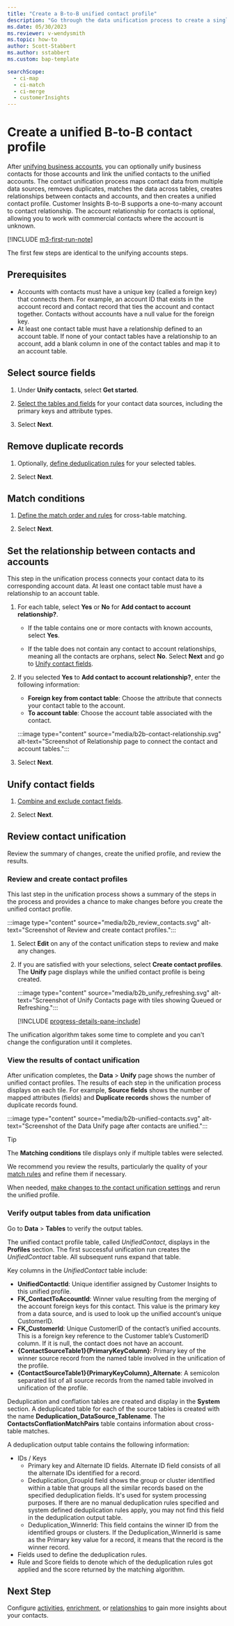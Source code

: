 ```yaml
---
title: "Create a B-to-B unified contact profile"
description: "Go through the data unification process to create a single master dataset of business contacts."
ms.date: 05/30/2023
ms.reviewer: v-wendysmith
ms.topic: how-to
author: Scott-Stabbert
ms.author: sstabbert
ms.custom: bap-template

searchScope: 
  - ci-map
  - ci-match
  - ci-merge
  - customerInsights
---
```


# Create a unified B-to-B contact profile

After [unifying business accounts](data-unification-map-tables.md), you can optionally unify business contacts for those accounts and link the unified contacts to the unified accounts. The contact unification process maps contact data from multiple data sources, removes duplicates, matches the data across tables, creates relationships between contacts and accounts, and then creates a unified contact profile. Customer Insights B-to-B supports a one-to-many account to contact relationship.  The account relationship for contacts is optional, allowing you to work with commercial contacts where the account is unknown.

[!INCLUDE [m3-first-run-note](includes/m3-first-run-note.md)]

The first few steps are identical to the unifying accounts steps.

## Prerequisites

- Accounts with contacts must have a unique key (called a foreign key) that connects them. For example, an account ID that exists in the account record and contact record that ties the account and contact together. Contacts without accounts have a null value for the foreign key.
- At least one contact table must have a relationship defined to an account table. If none of your contact tables have a relationship to an account, add a blank column in one of the contact tables and map it to an account table.

## Select source fields

1. Under **Unify contacts**, select **Get started**.

1. [Select the tables and fields](data-unification-map-tables.md) for your contact data sources, including the primary keys and attribute types.

1. Select **Next**.

## Remove duplicate records

1. Optionally, [define deduplication rules](data-unification-duplicates.md) for your selected tables.

1. Select **Next**.

## Match conditions

1. [Define the match order and rules](data-unification-match-tables.md) for cross-table matching.

1. Select **Next**.

## Set the relationship between contacts and accounts

This step in the unification process connects your contact data to its corresponding account data. At least one contact table must have a relationship to an account table.

1. For each table, select **Yes** or **No** for **Add contact to account relationship?**.

   - If the table contains one or more contacts with known accounts, select **Yes**.

   - If the table does not contain any contact to account relationships, meaning all the contacts are orphans, select **No**. Select **Next** and go to [Unify contact fields](#unify-contact-fields).

1. If you selected **Yes** to **Add contact to account relationship?**, enter the following information:

   - **Foreign key from contact table**: Choose the attribute that connects your contact table to the account.
   - **To account table**: Choose the account table associated with the contact.

   :::image type="content" source="media/b2b-contact-relationship.svg" alt-text="Screenshot of Relationship page to connect the contact and account tables.":::

1. Select **Next**.

## Unify contact fields

1. [Combine and exclude contact fields](data-unification-merge-tables.md).

1. Select **Next**.

## Review contact unification

Review the summary of changes, create the unified profile, and review the results.

### Review and create contact profiles

This last step in the unification process shows a summary of the steps in the process and provides a chance to make changes before you create the unified contact profile.

:::image type="content" source="media/b2b_review_contacts.svg" alt-text="Screenshot of Review and create contact profiles.":::

1. Select **Edit** on any of the contact unification steps to review and make any changes.

1. If you are satisfied with your selections, select **Create contact profiles**. The **Unify** page displays while the unified contact profile is being created.
  
   :::image type="content" source="media/b2b_unify_refreshing.svg" alt-text="Screenshot of Unify Contacts page with tiles showing Queued or Refreshing.":::

   [!INCLUDE [progress-details-pane-include](includes/progress-details-pane.md)]

The unification algorithm takes some time to complete and you can't change the configuration until it completes.

### View the results of contact unification

After unification completes, the **Data** > **Unify** page shows the number of unified contact profiles. The results of each step in the unification process displays on each tile. For example, **Source fields** shows the number of mapped attributes (fields) and **Duplicate records** shows the number of duplicate records found.

:::image type="content" source="media/b2b-unified-contacts.svg" alt-text="Screenshot of the Data Unify page after contacts are unified.":::

> [!TIP]
> The **Matching conditions** tile displays only if multiple tables were selected.

We recommend you review the results, particularly the quality of your [match rules](data-unification-update.md#manage-match-rules) and refine them if necessary.

When needed, [make changes to the contact unification settings](data-unification-update.md) and rerun the unified profile.

### Verify output tables from data unification

Go to **Data** > **Tables** to verify the output tables.

The unified contact profile table, called *UnifiedContact*, displays in the **Profiles** section. The first successful unification run creates the *UnifiedContact* table. All subsequent runs expand that table.

Key columns in the *UnifiedContact* table include:
- **UnifiedContactId**: Unique identifier assigned by Customer Insights to this unified profile.
- **FK_ContactToAccountId**: Winner value resulting from the merging of the account foreign keys for this contact. This value is the primary key from a data source, and is used to look up the unified account’s unique CustomerID.
- **FK_CustomerId**: Unique CustomerID of the contact’s unified accounts. This is a foreign key reference to the Customer table’s CustomerID column. If it is null, the contact does not have an account.
- **{ContactSourceTable1}{PrimaryKeyColumn}**: Primary key of the winner source record from the named table involved in the unification of the profile.
- **{ContactSourceTable1}{PrimaryKeyColumn}_Alternate**: A semicolon separated list of all source records from the named table involved in unification of the profile.

Deduplication and conflation tables are created and display in the **System** section. A deduplicated table for each of the source tables is created with the name **Deduplication_DataSource_Tablename**. The **ContactsConflationMatchPairs** table contains information about cross-table matches.

A deduplication output table contains the following information:
- IDs / Keys
  - Primary key and Alternate ID fields. Alternate ID field consists of all the alternate IDs identified for a record.
  - Deduplication_GroupId field shows the group or cluster identified within a table that groups all the similar records based on the specified deduplication fields. It's used for system processing purposes. If there are no manual deduplication rules specified and system defined deduplication rules apply, you may not find this field in the deduplication output table.
  - Deduplication_WinnerId: This field contains the winner ID from the identified groups or clusters. If the Deduplication_WinnerId is same as the Primary key value for a record, it means that the record is the winner record.
- Fields used to define the deduplication rules.
- Rule and Score fields to denote which of the deduplication rules got applied and the score returned by the matching algorithm.

## Next Step

Configure [activities](activities.md), [enrichment](enrichment-hub.md), or [relationships](relationships.md) to gain more insights about your contacts.
